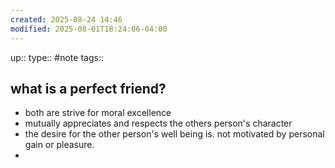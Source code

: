 ```yaml
---
created: 2025-08-24 14:46
modified: 2025-08-01T18:24:06-04:00
---
```

up::
type:: #note
tags::
## what is a perfect friend?


- both are strive for moral excellence 
- mutually appreciates and  respects the others person's character
- the desire for the other person's well being is. not motivated by personal gain or pleasure.
-